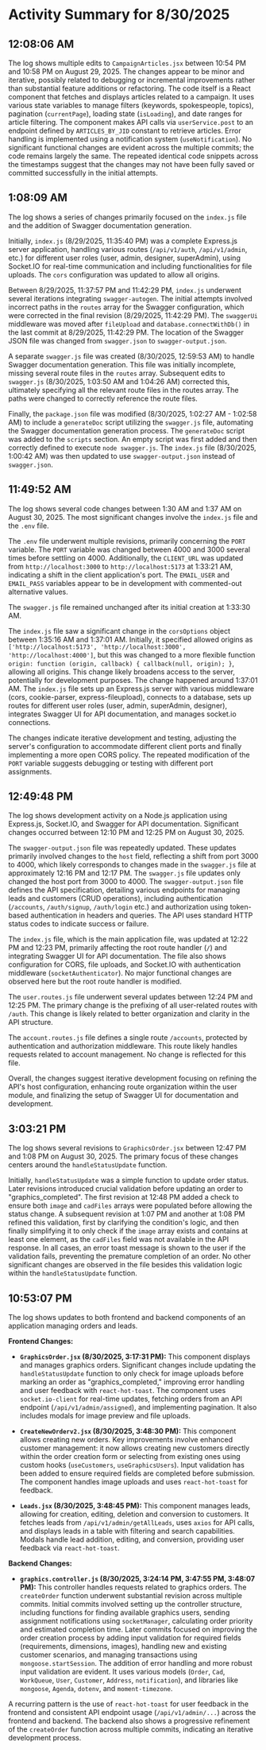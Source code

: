 # Activity Summary for 8/30/2025

## 12:08:06 AM
The log shows multiple edits to `CampaignArticles.jsx` between 10:54 PM and 10:58 PM on August 29, 2025.  The changes appear to be minor and iterative, possibly related to debugging or incremental improvements rather than substantial feature additions or refactoring.  The code itself is a React component that fetches and displays articles related to a campaign.  It uses various state variables to manage filters (keywords, spokespeople, topics), pagination (`currentPage`), loading state (`isLoading`), and date ranges for article filtering. The component makes API calls via `userService.post` to an endpoint defined by `ARTICLES_BY_JID` constant to retrieve articles. Error handling is implemented using a notification system (`useNotification`).  No significant functional changes are evident across the multiple commits; the code remains largely the same.  The repeated identical code snippets across the timestamps suggest that the changes may not have been fully saved or committed successfully in the initial attempts.


## 1:08:09 AM
The log shows a series of changes primarily focused on the `index.js` file and the addition of Swagger documentation generation.

Initially, `index.js` (8/29/2025, 11:35:40 PM) was a complete Express.js server application, handling various routes (`/api/v1/auth`, `/api/v1/admin`, etc.)  for different user roles (user, admin, designer, superAdmin), using  Socket.IO for real-time communication and including functionalities for file uploads. The `cors` configuration was updated to allow all origins.

Between 8/29/2025, 11:37:57 PM and 11:42:29 PM,  `index.js` underwent several iterations integrating `swagger-autogen`.  The initial attempts involved incorrect paths in the `routes` array for the Swagger configuration, which were corrected in the final revision (8/29/2025, 11:42:29 PM).  The `swaggerUi` middleware was moved after `fileUpload` and `database.connectWithDb()` in the last commit at 8/29/2025, 11:42:29 PM.  The location of the Swagger JSON file was changed from `swagger.json` to `swagger-output.json`.

A separate `swagger.js` file was created (8/30/2025, 12:59:53 AM) to handle Swagger documentation generation.  This file was initially incomplete, missing several route files in the `routes` array. Subsequent edits to `swagger.js` (8/30/2025, 1:03:50 AM and 1:04:26 AM) corrected this, ultimately specifying all the relevant route files in the routes array.  The paths were changed to correctly reference the route files.

Finally, the `package.json` file was modified (8/30/2025, 1:02:27 AM - 1:02:58 AM) to include a `generateDoc` script utilizing the `swagger.js` file, automating the Swagger documentation generation process. The `generateDoc` script was added to the `scripts` section.  An empty script was first added and then correctly defined to execute `node swagger.js`.  The `index.js` file (8/30/2025, 1:00:42 AM) was then updated to use `swagger-output.json` instead of `swagger.json`.


## 11:49:52 AM
The log shows several code changes between 1:30 AM and 1:37 AM on August 30, 2025.  The most significant changes involve the `index.js` file and the `.env` file.

The `.env` file underwent multiple revisions, primarily concerning the `PORT` variable.  The `PORT` variable was changed between 4000 and 3000 several times before settling on 4000.  Additionally, the `CLIENT_URL` was updated from `http://localhost:3000` to `http://localhost:5173` at 1:33:21 AM, indicating a shift in the client application's port.  The  `EMAIL_USER` and `EMAIL_PASS` variables appear to be in development with commented-out alternative values.

The `swagger.js` file remained unchanged after its initial creation at 1:33:30 AM.

The `index.js` file saw a significant change in the `corsOptions` object between 1:35:16 AM and 1:37:01 AM.  Initially, it specified  allowed origins as `['http://localhost:5173', 'http://localhost:3000', 'http://localhost:4000']`,  but this was changed to a more flexible function `origin: function (origin, callback) { callback(null, origin); }`, allowing all origins. This change likely broadens access to the server, potentially for development purposes.  The change happened around 1:37:01 AM.  The `index.js` file sets up an Express.js server with various middleware (cors, cookie-parser, express-fileupload), connects to a database, sets up routes for different user roles (user, admin, superAdmin, designer), integrates Swagger UI for API documentation, and manages socket.io connections.


The changes indicate iterative development and testing, adjusting the server's configuration to accommodate different client ports and finally implementing a more open CORS policy.  The repeated modification of the `PORT` variable suggests debugging or testing with different port assignments.


## 12:49:48 PM
The log shows development activity on a Node.js application using Express.js, Socket.IO, and Swagger for API documentation.  Significant changes occurred between 12:10 PM and 12:25 PM on August 30, 2025.

The `swagger-output.json` file was repeatedly updated. These updates primarily involved changes to the `host` field, reflecting a shift from port 3000 to 4000,  which likely corresponds to changes made in the `swagger.js` file at approximately 12:16 PM and 12:17 PM. The `swagger.js` file updates only changed the host port from 3000 to 4000.  The `swagger-output.json` file defines the API specification, detailing various endpoints for managing leads and customers (CRUD operations), including authentication (`/accounts`,  `/auth/signup`, `/auth/login` etc.) and authorization using token-based authentication in headers and queries.  The API uses standard HTTP status codes to indicate success or failure.

The `index.js` file, which is the main application file, was updated at 12:22 PM and 12:23 PM, primarily affecting the root route handler (`/`)  and integrating Swagger UI for API documentation.  The file also shows configuration for CORS, file uploads, and Socket.IO with authentication middleware (`socketAuthenticator`). No major functional changes are observed here but the root route handler is modified.

The `user.routes.js` file underwent several updates between 12:24 PM and 12:25 PM. The primary change is the prefixing of all user-related routes with `/auth`. This change is likely related to better organization and clarity in the API structure.


The `account.routes.js` file defines a single route `/accounts`, protected by authentication and authorization middleware.  This route likely handles requests related to account management.  No change is reflected for this file.


Overall, the changes suggest iterative development focusing on refining the API's host configuration, enhancing route organization within the user module, and finalizing the setup of Swagger UI for documentation and development.


## 3:03:21 PM
The log shows several revisions to `GraphicsOrder.jsx` between 12:47 PM and 1:08 PM on August 30, 2025.  The primary focus of these changes centers around the `handleStatusUpdate` function.

Initially,  `handleStatusUpdate` was a simple function to update order status.  Later revisions introduced crucial validation before updating an order to "graphics_completed".  The first revision at 12:48 PM added a check to ensure both `image` and `cadFiles` arrays were populated before allowing the status change.  A subsequent revision at 1:07 PM and another at 1:08 PM refined this validation, first by clarifying the condition's logic, and then finally simplifying it to only check if the `image` array exists and contains at least one element, as the `cadFiles` field was not available in the API response.  In all cases,  an error toast message is shown to the user if the validation fails, preventing the premature completion of an order.  No other significant changes are observed in the file besides this validation logic within the `handleStatusUpdate` function.


## 10:53:07 PM
The log shows updates to both frontend and backend components of an application managing orders and leads.

**Frontend Changes:**

* **`GraphicsOrder.jsx` (8/30/2025, 3:17:31 PM):** This component displays and manages graphics orders.  Significant changes include updating the `handleStatusUpdate` function to only check for image uploads before marking an order as "graphics_completed," improving error handling and user feedback with `react-hot-toast`.  The component uses `socket.io-client` for real-time updates, fetching orders from an API endpoint (`/api/v1/admin/assigned`), and implementing pagination.  It also includes modals for image preview and file uploads.

* **`CreateNewOrderv2.jsx` (8/30/2025, 3:48:30 PM):** This component allows creating new orders.  Key improvements involve enhanced customer management: it now allows creating new customers directly within the order creation form or selecting from existing ones using custom hooks (`useCustomers`, `useGraphicsUsers`). Input validation has been added to ensure required fields are completed before submission. The component handles image uploads and uses `react-hot-toast` for feedback.


* **`Leads.jsx` (8/30/2025, 3:48:45 PM):** This component manages leads, allowing for creation, editing, deletion and conversion to customers. It fetches leads from `/api/v1/admin/getAllLeads`, uses `axios` for API calls, and displays leads in a table with filtering and search capabilities.  Modals handle lead addition, editing, and conversion, providing user feedback via `react-hot-toast`.

**Backend Changes:**

* **`graphics.controller.js` (8/30/2025, 3:24:14 PM, 3:47:55 PM, 3:48:07 PM):** This controller handles requests related to graphics orders.  The `createOrder` function underwent substantial revision across multiple commits.  Initial commits involved setting up the controller structure, including functions for finding available graphics users, sending assignment notifications using `socketManager`, calculating order priority and estimated completion time.  Later commits focused on improving the order creation process by adding input validation for required fields (requirements, dimensions, images), handling new and existing customer scenarios, and managing transactions using `mongoose.startSession`.  The addition of error handling and more robust input validation are evident.  It uses various models (`Order`, `Cad`, `WorkQueue`, `User`, `Customer`, `Address`, `notification`), and libraries like `mongoose`, `Agenda`, `dotenv`, and `moment-timezone`.


A recurring pattern is the use of `react-hot-toast` for user feedback in the frontend and consistent API endpoint usage (`/api/v1/admin/...`) across the frontend and backend.  The backend also shows a progressive refinement of the `createOrder` function across multiple commits, indicating an iterative development process.
